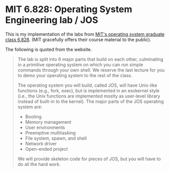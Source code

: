 # MIT 6.828: Operating System Engineering lab / JOS

This is my implementation of the labs from [MIT's operating system graduate class 6.828](https://pdos.csail.mit.edu/6.828/2014/overview.html). (MIT gracefully offers their course material to the public).

The following is quoted from the website.

> The lab is split into 6 major parts that build on each other, culminating in a primitive operating system on which you can run simple commands through your own shell. We reserve the last lecture for you to demo your operating system to the rest of the class.
>
> The operating system you will build, called JOS, will have Unix-like functions (e.g., fork, exec), but is implemented in an exokernel style (i.e., the Unix functions are implemented mostly as user-level library instead of built-in to the kernel). The major parts of the JOS operating system are:
> * Booting
> * Memory management
> * User environments
>  * Preemptive multitasking
>  * File system, spawn, and shell 
>  * Network driver
>  * Open-ended project
>  
>We will provide skeleton code for pieces of JOS, but you will have to do all the hard work. 

